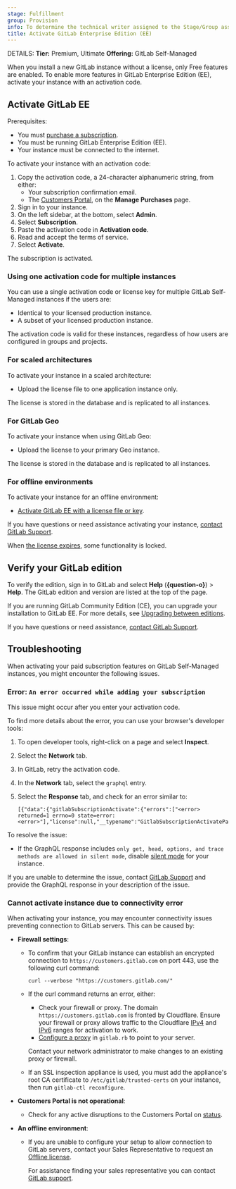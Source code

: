 ```yaml
---
stage: Fulfillment
group: Provision
info: To determine the technical writer assigned to the Stage/Group associated with this page, see https://handbook.gitlab.com/handbook/product/ux/technical-writing/#assignments
title: Activate GitLab Enterprise Edition (EE)
---
```


DETAILS:
**Tier:** Premium, Ultimate
**Offering:** GitLab Self-Managed

When you install a new GitLab instance without a license, only Free features
are enabled. To enable more features in GitLab Enterprise Edition (EE), activate
your instance with an activation code.

## Activate GitLab EE

Prerequisites:

- You must [purchase a subscription](https://about.gitlab.com/pricing/).
- You must be running GitLab Enterprise Edition (EE).
- Your instance must be connected to the internet.

To activate your instance with an activation code:

1. Copy the activation code, a 24-character alphanumeric string, from either:
   - Your subscription confirmation email.
   - The [Customers Portal](https://customers.gitlab.com/customers/sign_in), on the **Manage Purchases** page.
1. Sign in to your instance.
1. On the left sidebar, at the bottom, select **Admin**.
1. Select **Subscription**.
1. Paste the activation code in **Activation code**.
1. Read and accept the terms of service.
1. Select **Activate**.

The subscription is activated.

### Using one activation code for multiple instances

You can use a single activation code or license key for multiple GitLab Self-Managed instances if the users are:

- Identical to your licensed production instance.
- A subset of your licensed production instance.

The activation code is valid for these instances, regardless of how users are configured in groups and projects.

### For scaled architectures

To activate your instance in a scaled architecture:

- Upload the license file to one application instance only.

The license is stored in the database and is replicated to all instances.

### For GitLab Geo

To activate your instance when using GitLab Geo:

- Upload the license to your primary Geo instance.

The license is stored in the database and is replicated to all instances.

### For offline environments

To activate your instance for an offline environment:

- [Activate GitLab EE with a license file or key](license_file.md).

If you have questions or need assistance activating your instance,
[contact GitLab Support](https://about.gitlab.com/support/#contact-support).

When [the license expires](license_file.md#what-happens-when-your-license-expires),
some functionality is locked.

## Verify your GitLab edition

To verify the edition, sign in to GitLab and select
**Help** (**{question-o}**) > **Help**. The GitLab edition and version are listed
at the top of the page.

If you are running GitLab Community Edition (CE), you can upgrade your installation to GitLab
EE. For more details, see [Upgrading between editions](../update/_index.md#upgrading-between-editions).

If you have questions or need assistance,
[contact GitLab Support](https://about.gitlab.com/support/#contact-support).

## Troubleshooting

When activating your paid subscription features on GitLab Self-Managed instances, you might encounter the following issues.

### Error: `An error occurred while adding your subscription`

This issue might occur after you enter your activation code.

To find more details about the error, you can use your browser's developer tools:

1. To open developer tools, right-click on a page and select **Inspect**.
1. Select the **Network** tab.
1. In GitLab, retry the activation code.
1. In the **Network** tab, select the `graphql` entry.
1. Select the **Response** tab, and check for an error similar to:

      ```plaintext
      [{"data":{"gitlabSubscriptionActivate":{"errors":["<error> returned=1 errno=0 state=error: <error>"],"license":null,"__typename":"GitlabSubscriptionActivatePayload"}}}]
      ```

To resolve the issue:

- If the GraphQL response includes `only get, head, options, and trace methods are allowed in silent mode`, disable [silent mode](silent_mode/index.md#disable-silent-mode) for your instance.

If you are unable to determine the issue, contact [GitLab Support](https://about.gitlab.com/support/portal/) and provide the GraphQL response in your description of the issue.

### Cannot activate instance due to connectivity error

When activating your instance, you may encounter connectivity issues preventing connection to GitLab servers.
This can be caused by:

- **Firewall settings**:
  - To confirm that your GitLab instance can establish an encrypted connection to `https://customers.gitlab.com` on port 443, use the following curl command:

    ```shell
    curl --verbose "https://customers.gitlab.com/"
    ```

  - If the curl command returns an error, either:
    - Check your firewall or proxy. The domain `https://customers.gitlab.com` is
      fronted by Cloudflare. Ensure your firewall or proxy allows traffic to the Cloudflare
      [IPv4](https://www.cloudflare.com/ips-v4/) and
      [IPv6](https://www.cloudflare.com/ips-v6/) ranges for activation to work.
    - [Configure a proxy](https://docs.gitlab.com/omnibus/settings/environment-variables.html)
      in `gitlab.rb` to point to your server.

    Contact your network administrator to make changes to an existing proxy or firewall.
  - If an SSL inspection appliance is used, you must add the appliance's root CA certificate to `/etc/gitlab/trusted-certs` on your instance, then run `gitlab-ctl reconfigure`.

- **Customers Portal is not operational**:
  - Check for any active disruptions to the Customers Portal on [status](https://status.gitlab.com/).

- **An offline environment**:
  - If you are unable to configure your setup to allow connection to GitLab servers, contact your Sales Representative to request an [Offline license](https://about.gitlab.com/pricing/licensing-faq/cloud-licensing/#what-is-an-offline-cloud-license).

    For assistance finding your sales representative you can contact [GitLab support](https://about.gitlab.com/support/#contact-support).
